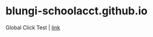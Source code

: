 # blungi-schoolacct.github.io
Global Click Test | [link](https://blungi-schoolacct.github.io/global%20click%20test.html)
